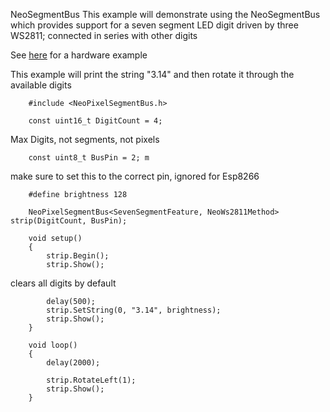 NeoSegmentBus
This example will demonstrate using the NeoSegmentBus which provides support for a
seven segment LED digit driven by three WS2811; connected in series with other digits

See [here](https://shop.idlehandsdev.com/products/addressable-7-segment-display) for a hardware example

This example will print the string "3.14" and then rotate it through the available digits

        #include <NeoPixelSegmentBus.h>

        const uint16_t DigitCount = 4;
           
Max Digits, not segments, not pixels

        const uint8_t BusPin = 2; m
        
make sure to set this to the correct pin, ignored for Esp8266

        #define brightness 128

        NeoPixelSegmentBus<SevenSegmentFeature, NeoWs2811Method> strip(DigitCount, BusPin);

        void setup()
        {
            strip.Begin();
            strip.Show(); 
            
clears all digits by default

            delay(500);
            strip.SetString(0, "3.14", brightness);
            strip.Show(); 
        }

        void loop()
        {
            delay(2000);

            strip.RotateLeft(1);
            strip.Show();
        }
